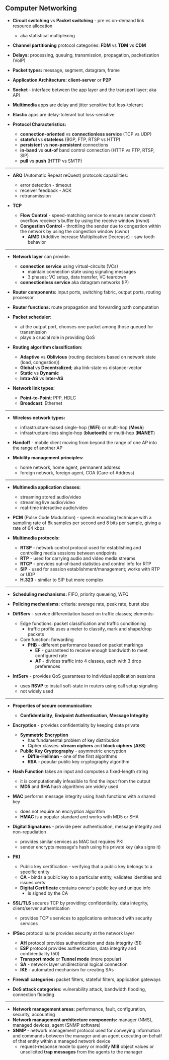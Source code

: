 ## Computer Networking


- **Circuit switching** vs **Packet switching** - pre vs on-demand link resource allocation
   - aka statistical multiplexing
- **Channel partitioning** protocol categories: **FDM** vs **TDM** vs **CDM**
- **Delays:** processing, queuing, transmission, propagation, packetization (VoIP)
- **Packet types:** message, segment, datagram, frame

- **Application Architecture:** **client-server** or **P2P**
- **Socket** - interface between the app layer and the transport layer; aka API
- **Multimedia** apps are delay and jitter sensitive but loss-tolerant
- **Elastic** apps are delay-tolerant but loss-sensitive

- **Protocol Characteristics:**
  - **connection-oriented** vs **connectionless service** (TCP vs UDP)
  - **stateful** vs **stateless** (BGP, FTP, RTSP vs HTTP)
  - **persistent** vs **non-persistent** connections
  - **in-band** vs **out-of** band control connection (HTTP vs FTP, RTSP, SIP)
  - **pull** vs **push** (HTTP vs SMTP)

*****

- **ARQ** (Automatic Repeat reQuest) protocols capabilities:
  - error detection - timeout
  - receiver feedback - ACK
  - retransmission

- **TCP**
  - **Flow Control** - speed-matching service to ensure sender doesn't overflow receiver's buffer by using the receive window (rwnd)
  - **Congestion Control** - throttling the sender due to congestion within the network by using the congestion window (cwnd)
    - **AIMD** (Additive Increase Multiplicative Decrease) - saw tooth behavior

*****

- **Network layer** can provide:
   - **connection service** using virtual-circuits (VCs)
      - maintain connection state using signaling messages
      - 3 phases: VC setup, data transfer, VC teardown
   - **connectionless service** aka datagram networks (IP)
   
- **Router components:** input ports, switching fabric, output ports, routing processor
- **Router functions:** route propagation and forwarding path computation
- **Packet scheduler:**
   - at the output port, chooses one packet among those queued for transmission
   - plays a crucial role in providing QoS

- **Routing algorithm classification:**
   - **Adaptive** vs **Oblivious** (routing decisions based on network state (load, congestion))
   - **Global** vs **Decentralized**; aka link-state vs distance-vector
   - **Static** vs **Dynamic**
   - **Intra-AS** vs **Inter-AS**

- **Network link types:**
   - **Point-to-Point**: PPP, HDLC
   - **Broadcast**: Ethernet

*****

- **Wireless network types:**
   - infrastructure-based single-hop (**WiFi**) or multi-hop (**Mesh**)
   - infrastructure-less single-hop (**bluetooth**) or multi-hop (**MANET**)

- **Handoff** - mobile client moving from beyond the range of one AP into the range of another AP

- **Mobility management principles:**
   - home network, home agent, permanent address
   - foreign network, foreign agent, COA (Care-of Address)

*****

- **Multimedia application classes:**
   - streaming stored audio/video
   - streaming live audio/video
   - real-time interactive audio/video

- **PCM** (Pulse Code Modulation) - speech encoding technique with a sampling rate of 8k samples per second and 8 bits per sample, giving a rate of 64 kbps

- **Multimedia protocols:**
   - **RTSP** - network control protocol used for establishing and controlling media sessions between endpoints
   - **RTP** - used for carrying audio and video media streams
   - **RTCP** - provides out-of-band statistics and control info for RTP
   - **SIP** - used for session establishment/management; works with RTP or UDP
   - **H.323** - similar to SIP but more complex

*****

- **Scheduling mechanisms:** FIFO, priority queueing, WFQ
- **Policing mechanisms:** criteria: average rate, peak rate, burst size

- **DiffServ** - service differentiation based on traffic classes; elements:
   - Edge functions: packet classification and traffic conditioning
      - traffic profile uses a meter to classify, mark and shape/drop packets
   - Core function: forwarding
      - **PHB** - different performance based on packet markings
         - **EF** - guaranteed to receive enough bandwidth to meet configured rate
         - **AF** - divides traffic into 4 classes, each with 3 drop preferences

- **IntServ** - provides QoS guarantees to individual application sessions
   - uses **RSVP** to install soft-state in routers using call setup signaling
   - not widely used

*****

- **Properties of secure communication:**
   - **Confidentiality**, **Endpoint Authentication**, **Message Integrity**

- **Encryption** - provides confidentiality by keeping data private
   - **Symmetric Encryption**
      - has fundamental problem of key distribution
      - Cipher classes: **stream ciphers** and **block ciphers** (**AES**)
   - **Public Key Cryptography** - asymmetric encryption
      - **Diffie-Hellman** - one of the first algorithms
      - **RSA** - popular public key cryptography algorithm
 
- **Hash Function** takes an input and computes a fixed-length string
   - it is computationally infeasible to find the input from the output
   - **MD5** and **SHA** hash algorithms are widely used

- **MAC** performs message integrity using hash functions with a shared key
   - does not require an encryption algorithm
   - **HMAC** is a popular standard and works with MD5 or SHA

- **Digital Signatures** - provide peer authentication, message integrity and non-repudiation
   - provides similar services as MAC but requires PKI
   - sender encrypts message's hash using his private key (aka signs it)

- **PKI**
   - Public key certification - verifying that a public key belongs to a specific entity
   - **CA** - binds a public key to a particular entity, validates identities and issues certs
   - **Digital Certificate** contains owner's public key and unique info
      - is signed by the CA

- **SSL/TLS** secures TCP by providing: confidentiality, data integrity, client/server authentication
   - provides TCP's services to applications enhanced with security services

- **IPSec** protocol suite provides security at the network layer
   - **AH** protocol provides authentication and data integrity (51)
   - **ESP** protocol provides authentication, data integrity and confidentiality (50)
   - **Transport mode** or **Tunnel mode** (more popular)
   - **SA** - network layer unidirectional logical connection
   - **IKE** - automated mechanism for creating SAs

- **Firewall categories:** packet filters, stateful filters, application gateways
- **DoS attack categories:** vulnerability attack, bandwidth flooding, connection flooding

*****

- **Network management areas:** performance, fault, configuration, security, accounting
- **Network management architecture components:** manager (NMS), managed devices, agent (SNMP software)
- **SNMP** - network management protocol used for conveying information and commands between the manager and an agent executing on behalf of that entity within a managed network device
   - request-response mode to query or modify **MIB** object values or unsolicited **trap messages** from the agents to the manager